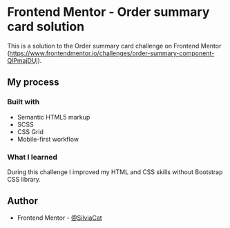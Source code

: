 # Frontend Mentor - Order summary card solution

This is a solution to the Order summary card challenge on Frontend Mentor
(https://www.frontendmentor.io/challenges/order-summary-component-QlPmajDUj). 

## My process

### Built with

- Semantic HTML5 markup
- SCSS
- CSS Grid
- Mobile-first workflow

### What I learned

During this challenge I improved my HTML and CSS skills without Bootstrap CSS library. 

## Author

- Frontend Mentor - [@SilviaCat](https://www.frontendmentor.io/profile/SilviaCat)

